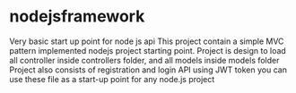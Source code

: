# nodejsframework
Very basic start up point for node js api
This project contain a simple MVC pattern implemented nodejs project starting point.
Project is design to load all controller inside controllers folder,  and all models inside models folder 
Project also consists of registration and login API using JWT token you can use these file as a start-up point for any node.js project
